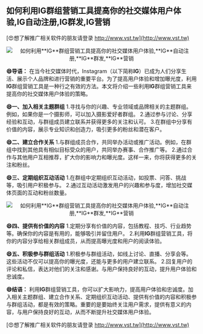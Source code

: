 ## **如何利用**IG**群组营销工具提高你的社交媒体用户体验,**IG**自动注册,**IG**群发,**IG**营销**

[😍想了解推广相关软件的朋友请登录 http://www.vst.tw](http://www.vst.tw)

 <center><img src="https://vst.tw/MP4/tuiguang/png/2.png" alt="如何利用**IG**群组营销工具提高你的社交媒体用户体验,**IG**自动注册,**IG**群发,**IG**营销"></center>

**😄导语：**
在当今社交媒体时代，Instagram（以下简称**IG**）已成为人们分享生活、展示个人品牌和进行营销的重要平台。为了提高用户体验和增加曝光度，利用**IG**群组营销工具是一种行之有效的方法。本文将介绍一些利用**IG**群组营销工具来提高你的社交媒体用户体验的策略。

**😄一、加入相关主题群组**
1.寻找与你的兴趣、专业领域或品牌相关的主题群组。例如，如果你是一个摄影师，可以加入摄影爱好者群组。
2.通过参与讨论、分享经验和互动，与群组成员建立联系并获得更多的关注和认可。
3.在群组中分享有价值的内容，展示专业知识和创造力，吸引更多的粉丝和潜在客户。

**😄二、建立合作关系**
1.与群组成员合作，共同举办活动或推广活动。例如，在群组中找到其他具有相似目标受众的用户，共同举办赛事、合作推广等。
2.通过合作与其他用户互相推荐，扩大你的影响力和曝光度。这样一来，你将获得更多的关注和粉丝。

**😄三、定期组织互动活动**
1.在群组中定期组织互动活动，如投票、问答、挑战等，吸引用户积极参与。
2.通过互动活动激发用户的兴趣和参与度，增加社交媒体页面的互动和粉丝数量。

 <center><img src="https://vst.tw/MP4/tuiguang/png/2.png" alt="如何利用**IG**群组营销工具提高你的社交媒体用户体验,**IG**自动注册,**IG**群发,**IG**营销"></center>

**😄四、提供有价值的内容**
1.定期分享有价值的内容，包括教程、技巧、行业趋势等。确保你的内容是有用的，能够吸引并留住用户。
2.利用**IG**群组营销工具，将你的内容分享给相关群组成员，从而提高曝光度和用户的阅读体验。

**😄五、积极参与群组活动**
1.积极参与群组活动，如线上讨论、直播、分享会等。这些活动不仅可以提高你的曝光度，还能与更多的用户建立联系。
2.回复用户的评论和私信，表达对他们的关注和感谢。与用户保持良好的互动，提升用户体验和忠诚度。

**😄结语：**
利用**IG**群组营销工具，你可以扩大影响力，提高用户体验和忠诚度。加入相关主题群组、建立合作关系、定期组织互动活动、提供有价值的内容和积极参与群组活动，都是有效的策略。重要的是要始终关注用户需求，提供有意义的内容，与用户保持良好的互动，从而不断提升社交媒体用户体验。

[😍想了解推广相关软件的朋友请登录 http://www.vst.tw](http://www.vst.tw)



